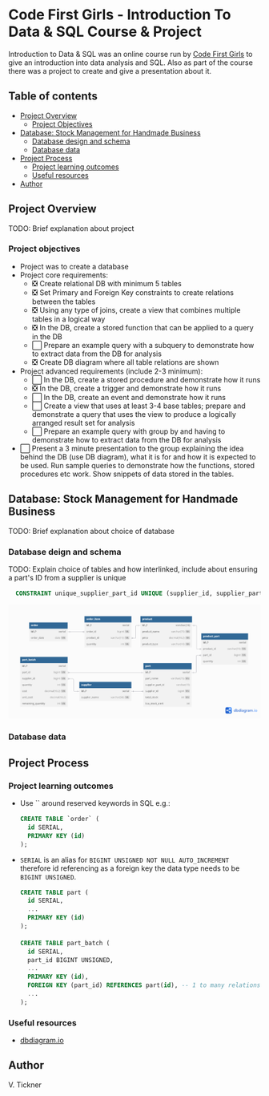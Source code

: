 # Code First Girls - Introduction To Data & SQL Course & Project

Introduction to Data & SQL was an online course run by [Code First Girls](https://codefirstgirls.com/) to give an introduction into data analysis and SQL. Also as part of the course there was a project to create and give a presentation about it.

## Table of contents

- [Project Overview](#project-overview)
  - [Project Objectives](#project-objectives)
- [Database: Stock Management for Handmade Business](#database-stock-management-for-handmade-business)
  - [Database design and schema](#database-deign-and-schema)
  - [Database data](#database-data)
- [Project Process](#project-process)
  - [Project learning outcomes](#project-learning-outcomes)
  - [Useful resources](#useful-resources)
- [Author](#author)

## Project Overview

TODO: Brief explanation about project

### Project objectives

- Project was to create a database
- Project core requirements:
  - ❎ Create relational DB with minimum 5 tables
  - ❎ Set Primary and Foreign Key constraints to create relations between the tables
  - ❎ Using any type of joins, create a view that combines multiple tables in a logical way
  - ❎ In the DB, create a stored function that can be applied to a query in the DB
  - ⬜ Prepare an example query with a subquery to demonstrate how to extract data from the DB for analysis
  - ❎ Create DB diagram where all table relations are shown
- Project advanced requirements (include 2-3 minimum):
  - ⬜ In the DB, create a stored procedure and demonstrate how it runs
  - ❎ In the DB, create a trigger and demonstrate how it runs
  - ⬜ In the DB, create an event and demonstrate how it runs
  - ⬜ Create a view that uses at least 3-4 base tables; prepare and demonstrate a query that uses the view to produce a logically arranged result set for analysis
  - ⬜ Prepare an example query with group by and having to demonstrate how to extract data from the DB for analysis
- ⬜ Present a 3 minute presentation to the group explaining the idea behind the DB (use DB diagram), what it is for and how it is expected to be used. Run sample queries to demonstrate how the functions, stored procedures etc work. Show snippets of data stored in the tables.

## Database: Stock Management for Handmade Business

TODO: Brief explanation about choice of database

### Database deign and schema

TODO: Explain choice of tables and how interlinked, include about ensuring a part's ID from a supplier is unique

```sql
  CONSTRAINT unique_supplier_part_id UNIQUE (supplier_id, supplier_part_id)
```

![Database schema](./schema.png)

### Database data

## Project Process

### Project learning outcomes

- Use `` around reserved keywords in SQL e.g.:
  ```sql
  CREATE TABLE `order` (
  	id SERIAL,
    PRIMARY KEY (id)
  );
  ```
- `SERIAL` is an alias for `BIGINT UNSIGNED NOT NULL AUTO_INCREMENT` therefore id referencing as a foreign key the data type needs to be `BIGINT UNSIGNED`.

  ```sql
  CREATE TABLE part (
    id SERIAL,
    ...
    PRIMARY KEY (id)
  );

  CREATE TABLE part_batch (
    id SERIAL,
    part_id BIGINT UNSIGNED,
    ...
    PRIMARY KEY (id),
    FOREIGN KEY (part_id) REFERENCES part(id), -- 1 to many relationship
    ...
  );
  ```

### Useful resources

- [dbdiagram.io](https://dbdiagram.io/home)

## Author

V. Tickner
